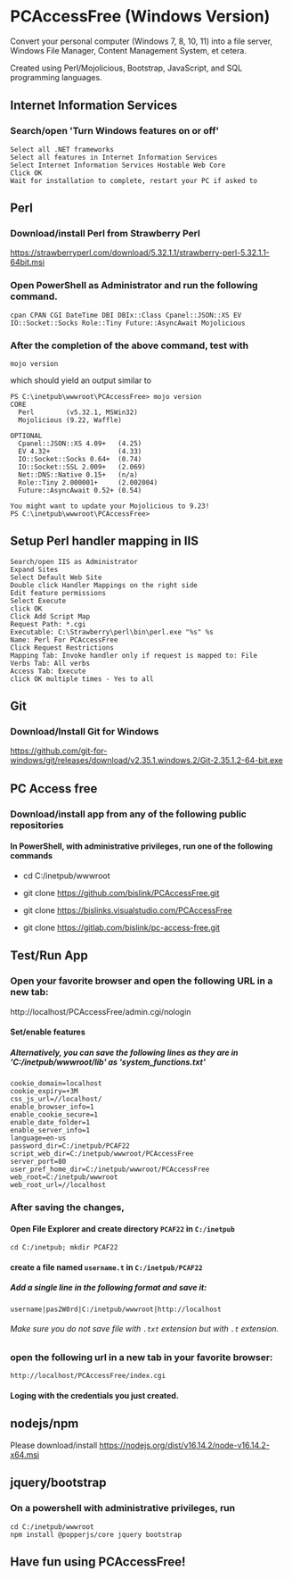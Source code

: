 # PCAccessFree (Windows Version)

Convert your personal computer (Windows 7, 8, 10, 11) into a file server, Windows File Manager,
Content Management System, et cetera.

Created using Perl/Mojolicious, Bootstrap, JavaScript, and SQL programming languages.

## Internet Information Services

### Search/open 'Turn Windows features on or off'

```
Select all .NET frameworks
Select all features in Internet Information Services
Select Internet Information Services Hostable Web Core
Click OK
Wait for installation to complete, restart your PC if asked to
```

## Perl

### Download/install Perl from Strawberry Perl

https://strawberryperl.com/download/5.32.1.1/strawberry-perl-5.32.1.1-64bit.msi

### Open PowerShell as Administrator and run the following command.

```
cpan CPAN CGI DateTime DBI DBIx::Class Cpanel::JSON::XS EV IO::Socket::Socks Role::Tiny Future::AsyncAwait Mojolicious
```

### After the completion of the above command, test with

```
mojo version
```

which should yield an output similar to

```
PS C:\inetpub\wwwroot\PCAccessFree> mojo version
CORE
  Perl        (v5.32.1, MSWin32)
  Mojolicious (9.22, Waffle)

OPTIONAL
  Cpanel::JSON::XS 4.09+   (4.25)
  EV 4.32+                 (4.33)
  IO::Socket::Socks 0.64+  (0.74)
  IO::Socket::SSL 2.009+   (2.069)
  Net::DNS::Native 0.15+   (n/a)
  Role::Tiny 2.000001+     (2.002004)
  Future::AsyncAwait 0.52+ (0.54)

You might want to update your Mojolicious to 9.23!
PS C:\inetpub\wwwroot\PCAccessFree>
```

## Setup Perl handler mapping in IIS

```
Search/open IIS as Administrator
Expand Sites
Select Default Web Site
Double click Handler Mappings on the right side
Edit feature permissions
Select Execute
click OK
Click Add Script Map
Request Path: *.cgi
Executable: C:\Strawberry\perl\bin\perl.exe "%s" %s
Name: Perl For PCAccessFree
Click Request Restrictions
Mapping Tab: Invoke handler only if request is mapped to: File
Verbs Tab: All verbs
Access Tab: Execute
click OK multiple times - Yes to all
```

## Git

### Download/Install Git for Windows

https://github.com/git-for-windows/git/releases/download/v2.35.1.windows.2/Git-2.35.1.2-64-bit.exe

## PC Access free

### Download/install app from any of the following public repositories

#### In PowerShell, with administrative privileges, run one of the following commands

* cd C:/inetpub/wwwroot

* git clone https://github.com/bislink/PCAccessFree.git

* git clone https://bislinks.visualstudio.com/PCAccessFree

* git clone https://gitlab.com/bislink/pc-access-free.git


## Test/Run App

### Open your favorite browser and open the following URL in a new tab:

http://localhost/PCAccessFree/admin.cgi/nologin

#### Set/enable features

##### Alternatively, you can save the following lines as they are in 'C:/inetpub/wwwroot/lib' as 'system_functions.txt'

```
cookie_domain=localhost
cookie_expiry=+3M
css_js_url=//localhost/
enable_browser_info=1
enable_cookie_secure=1
enable_date_folder=1
enable_server_info=1
language=en-us
password_dir=C:/inetpub/PCAF22
script_web_dir=C:/inetpub/wwwroot/PCAccessFree
server_port=80
user_pref_home_dir=C:/inetpub/wwwroot/PCAccessFree
web_root=C:/inetpub/wwwroot
web_root_url=//localhost
```

### After saving the changes,

#### Open File Explorer and create directory `PCAF22` in `C:/inetpub`

```
cd C:/inetpub; mkdir PCAF22
```

#### create a file named `username.t` in `C:/inetpub/PCAF22`

##### Add a single line in the following format and save it:

```
username|pas2W0rd|C:/inetpub/wwwroot|http://localhost
```

###### Make sure you do not save file with `.txt` extension but with `.t` extension.

### open the following url in a new tab in your favorite browser:

```
http://localhost/PCAccessFree/index.cgi
```

#### Loging with the credentials you just created.

## nodejs/npm

Please download/install https://nodejs.org/dist/v16.14.2/node-v16.14.2-x64.msi

## jquery/bootstrap

### On a powershell with administrative privileges, run

```
cd C:/inetpub/wwwroot
npm install @popperjs/core jquery bootstrap
```

## Have fun using PCAccessFree!
